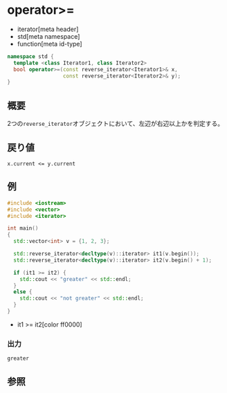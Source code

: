 # operator>=
* iterator[meta header]
* std[meta namespace]
* function[meta id-type]

```cpp
namespace std {
  template <class Iterator1, class Iterator2>
  bool operator>=(const reverse_iterator<Iterator1>& x,
                  const reverse_iterator<Iterator2>& y);
}
```

## 概要
2つの`reverse_iterator`オブジェクトにおいて、左辺が右辺以上かを判定する。


## 戻り値
`x.current <= y.current`


## 例
```cpp example
#include <iostream>
#include <vector>
#include <iterator>

int main()
{
  std::vector<int> v = {1, 2, 3};

  std::reverse_iterator<decltype(v)::iterator> it1(v.begin());
  std::reverse_iterator<decltype(v)::iterator> it2(v.begin() + 1);

  if (it1 >= it2) {
    std::cout << "greater" << std::endl;
  }
  else {
    std::cout << "not greater" << std::endl;
  }
}
```
* it1 >= it2[color ff0000]

### 出力
```
greater
```

## 参照


